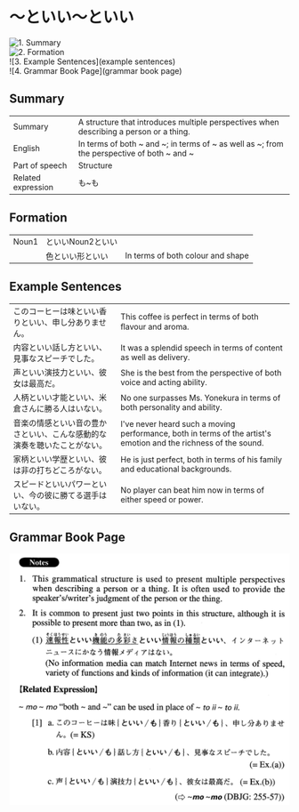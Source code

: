 # ～といい～といい

![1. Summary](summary)<br>
![2. Formation](formation)<br>
![3. Example Sentences](example sentences)<br>
![4. Grammar Book Page](grammar book page)<br>


## Summary

<table><tr>   <td>Summary</td>   <td>A structure that introduces multiple perspectives when describing a person or a thing.</td></tr><tr>   <td>English</td>   <td>In terms of both ~ and ~; in terms of ~ as well as ~; from the perspective of both ~ and ~</td></tr><tr>   <td>Part of speech</td>   <td>Structure</td></tr><tr>   <td>Related expression</td>   <td>も~も</td></tr></table>

## Formation

<table class="table"><tbody><tr class="tr head"><td class="td"><span class="bold">Noun<span class="subscript">1</span></span></td><td class="td"><span class="concept">といい</span><span>Noun<span class="subscript">2</span></span><span class="concept">といい</span></td><td class="td"></td></tr><tr class="tr"><td class="td"></td><td class="td"><span>色</span><span class="concept">といい</span><span>形</span><span class="concept">といい</span></td><td class="td"><span>In terms of both colour and shape</span></td></tr></tbody></table>

## Example Sentences

<table><tr>   <td>このコーヒーは味といい香りといい、申し分ありません。</td>   <td>This coffee is perfect in terms of both ﬂavour and aroma.</td></tr><tr>   <td>内容といい話し方といい、見事なスピーチでした。</td>   <td>It was a splendid speech in terms of content as well as delivery.</td></tr><tr>   <td>声といい演技力といい、彼女は最高だ。</td>   <td>She is the best from the perspective of both voice and acting ability.</td></tr><tr>   <td>人柄といい才能といい、米倉さんに勝る人はいない。</td>   <td>No one surpasses Ms. Yonekura in terms of both personality and ability.</td></tr><tr>   <td>音楽の情感といい音の豊かさといい、こんな感動的な演奏を聴いたことがない。</td>   <td>I've never heard such a moving performance, both in terms of the artist's emotion and the richness of the sound.</td></tr><tr>   <td>家柄といい学歴といい、彼は非の打ちどころがない。</td>   <td>He is just perfect, both in terms of his family and educational backgrounds.</td></tr><tr>   <td>スピードといいパワーといい、今の彼に勝てる選手はいない。</td>   <td>No player can beat him now in terms of either speed or power.</td></tr></table>

## Grammar Book Page

![](../img/Advancedといい～といい.png)


